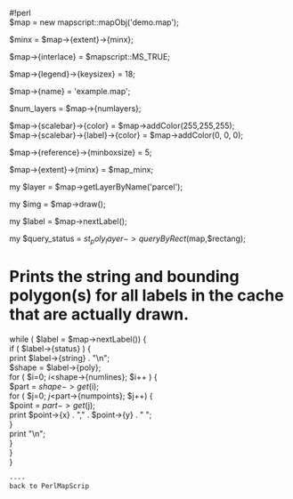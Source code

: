 #!perl                                                                                          
$map = new mapscript::mapObj('demo.map');                                                       
                                                                                                
$minx = $map->{extent}->{minx};                                                                 
                                                                                                
$map->{interlace} = $mapscript::MS_TRUE;                                                        
                                                                                                
$map->{legend}->{keysizex} = 18;                                                                
                                                                                                
$map->{name} = 'example.map';                                                                   
                                                                                                
$num_layers = $map->{numlayers};                                                                
                                                                                                
$map->{scalebar}->{color} = $map->addColor(255,255,255);                                        
$map->{scalebar}->{label}->{color} = $map->addColor(0, 0, 0);                                   
                                                                                                
$map->{reference}->{minboxsize} = 5;                                                            
                                                                                                
$map->{extent}->{minx} = $map_minx;                                                             
                                                                                                
my $layer = $map->getLayerByName('parcel');                                                     
                                                                                                
my $img = $map->draw();                                                                         
                                                                                                
my $label = $map->nextLabel();                                                                  
                                                                                                
my $query_status = $st_poly_layer->queryByRect($map,$rectang);                                  
                                                                                                
# Prints the string and bounding polygon(s) for all labels in the cache that are actually drawn.
while ( $label = $map->nextLabel()) {                                                           
  if ( $label->{status} ) {                                                                     
    print $label->{string} . "\n";                                                              
    $shape = $label->{poly};                                                                    
    for ( $i=0; $i<$shape->{numlines}; $i++ ) {                                                 
      $part = $shape->get($i);                                                                  
      for ( $j=0; $j<$part->{numpoints}; $j++) {                                                
        $point = $part->get($j);                                                                
        print $point->{x} . "," . $point->{y} . " ";                                            
      }                                                                                         
      print "\n";                                                                               
    }                                                                                           
  }                                                                                             
}                                                                                               
```                                                                                             
----                                                                                            
back to PerlMapScrip
